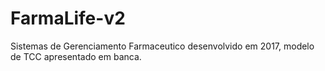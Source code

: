 # FarmaLife-v2
Sistemas de Gerenciamento Farmaceutico desenvolvido em 2017, modelo de TCC apresentado em banca.
